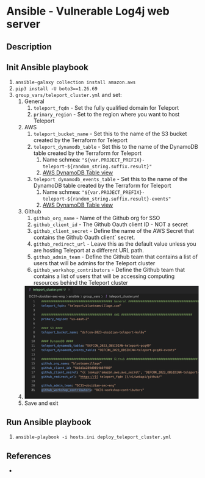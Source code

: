 # Ansible - Vulnerable Log4j web server
## Description


## Init Ansible playbook
1. `ansible-galaxy collection install amazon.aws`
1. `pip3 install -U boto3==1.26.69`
1. `group_vars/teleport_cluster.yml` and set:
    1. General
        1. `teleport_fqdn` - Set the fully qualified domain for Teleport
        1. `primary_region` - Set to the region where you want to host Teleport
    1. AWS
        1. `teleport_bucket_name` - Set this to the name of the S3 bucket created by the Terraform for Teleport
        1. `teleport_dynamodb_table` - Set this to the name of the DynamoDB table  created by the Terraform for Teleport
            1. Name schmea: `"${var.PROJECT_PREFIX}-teleport-${random_string.suffix.result}"`
            1. [AWS DynamoDB Table view](https://us-east-2.console.aws.amazon.com/dynamodbv2/home?region=us-east-2#tables)
        1. `teleport_dynamodb_events_table` - Set this to the name of the DynamoDB table  created by the Terraform for Teleport
            1. Name schmea: `"${var.PROJECT_PREFIX}-teleport-${random_string.suffix.result}-events"`
            1. [AWS DynamoDB Table view](https://us-east-2.console.aws.amazon.com/dynamodbv2/home?region=us-east-2#tables)
    1. Github
        1. `github_org_name` - Name of the Github org for SSO
        1. `github_client_id` - The Github Oauth client ID  - NOT a secret
        1. `github_client_secret` - Define the name of the AWS Secret that contains the Github Oauth client` secret.
        1. `github_redirect_url` - Leave this as the default value unless you are hosting Teleport at a different URL path.
        1. `github_admin_team` - Define the Github team that contains a list of users that will be admins for the Teleport cluster
        1. `github_workshop_contributors` - Define the Github team that contains a list of users that will be accessing computing resources behind the Teleport cluster
    1. ![ansible_teleport_variables](../.img/ansible_teleport_variables.png)
    1. Save and exit

## Run Ansible playbook
1. `ansible-playbook -i hosts.ini deploy_teleport_cluster.yml`

## References
* []()

